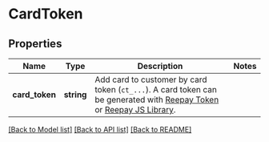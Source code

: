 # CardToken

## Properties
Name | Type | Description | Notes
------------ | ------------- | ------------- | -------------
**card_token** | **string** | Add card to customer by card token (`ct_...`). A card token can be generated with [Reepay Token](https://docs.reepay.com/token/) or [Reepay JS Library](https://docs.reepay.com/js/). |

[[Back to Model list]](../README.md#documentation-for-models) [[Back to API list]](../README.md#documentation-for-api-endpoints) [[Back to README]](../README.md)


